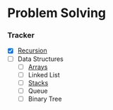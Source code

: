 # Problem Solving

### Tracker
- [x] [Recursion](recursion)
- [ ] Data Structures
  - [ ] [Arrays](arrays)
  - [ ] Linked List
  - [ ] [Stacks](stacks)
  - [ ] Queue
  - [ ] Binary Tree